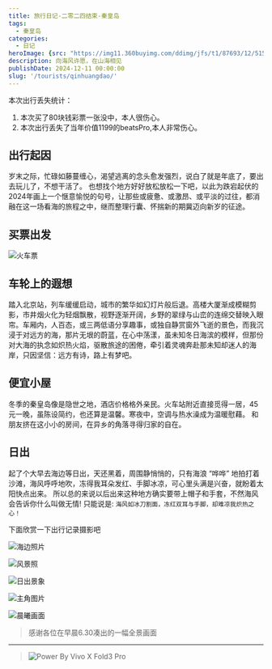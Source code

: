 ```yaml
---
title: 旅行日记-二零二四结束-秦皇岛
tags:
  - 秦皇岛
categories:
  - 日记
heroImage: {src: "https://img11.360buyimg.com/ddimg/jfs/t1/87693/12/51589/64714/67599800F45f08175/ccfdb94ccc33710a.jpg",inferSize: true}
description: 向海风许愿，在山海相见
publishDate: 2024-12-11 00:00:00
slug: '/tourists/qinhuangdao/'
---
```


本次出行丢失统计：
1. 本次买了80块钱彩票一张没中，本人很伤心。
2. 本次出行丢失了当年价值1199的beatsPro,本人非常伤心。


## 出行起因
岁末之际，忙碌如藤蔓缠心，渴望逃离的念头愈发强烈，说白了就是年底了，要出去玩儿了，不想干活了。
也想找个地方好好放松放松一下吧，以此为跌宕起伏的2024年画上一个惬意愉悦的句号，让那些或疲惫、或激昂、或平淡的过往，都消融在这一场看海的旅程之中，继而整理行囊、怀揣新的期冀迈向新岁的征途。


## 买票出发

![火车票](https://img14.360buyimg.com/ddimg/jfs/t1/230366/26/28208/45199/6759926aFcdee76e7/ed6113e5ddac5071.jpg)

## 车轮上的遐想
踏入北京站，列车缓缓启动，城市的繁华如幻灯片般后退。高楼大厦渐成模糊剪影，市井烟火化为轻烟飘散，视野逐渐开阔，乡野的翠绿与山峦的连绵交替映入眼帘。车厢内，人百态，或三两低语分享趣事，或独自静赏窗外飞逝的景色，而我沉浸于对远方的海，那片无垠的蔚蓝，在心中荡漾，虽未知冬日海滨的模样，但那份对大海的执念如炽热火焰，驱散旅途的困倦，牵引着灵魂奔赴那未知却迷人的海岸，只因坚信：远方有诗，路上有梦吧。


## 便宜小屋

冬季的秦皇岛像是隐世之地，酒店价格格外亲民。火车站附近直接觅得一居，45元一晚，虽陈设简约，也还算是温馨。寒夜中，空调与热水澡成为温暖慰藉。
和朋友挤在这小小的房间，在异乡的角落寻得归家的自在。



## 日出

起了个大早去海边等日出，天还黑着，周围静悄悄的，只有海浪 “哗哗” 地拍打着沙滩，海风呼呼地吹，冻得我耳朵发红、手脚冰凉，可心里头满是兴奋，就盼着太阳快点出来。
所以总的来说以后出来这种地方确实要带上帽子和手套，不然海风会告诉你什么叫做无情!
只能说是: `海风如冰刀割面，冻红双耳与手脚，却难凉我炽热之心！`

下面欣赏一下出行记录摄影吧

![海边照片](https://img13.360buyimg.com/ddimg/jfs/t1/229390/8/30342/120766/675997fbF3f154391/738aa7ed8195f3aa.jpg)

![风景照](https://img11.360buyimg.com/ddimg/jfs/t1/227713/23/34226/147718/675997fcF987a7eaf/22211b1e761aa9b1.jpg)

![日出景象](https://img13.360buyimg.com/ddimg/jfs/t1/243077/21/28940/158854/675997feF9e1dfdf5/2f983ee4d6ddc70c.jpg)

![主角图片](https://img11.360buyimg.com/ddimg/jfs/t1/87693/12/51589/64714/67599800F45f08175/ccfdb94ccc33710a.jpg)

![晨曦画面](https://img10.360buyimg.com/ddimg/jfs/t1/227281/5/32514/64241/67599802Fe3d57d2b/a57efe236c4113be.jpg)

> 感谢各位在早晨6.30凑出的一幅全景画面
---
> ![Power By Vivo X Fold3 Pro](https://img11.360buyimg.com/ddimg/jfs/t1/87693/12/51589/64714/67599800F45f08175/ccfdb94ccc33710a.jpg)